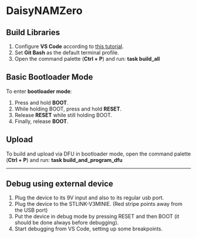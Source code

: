 # DaisyNAMZero


## Build Libraries
1. Configure **VS Code** according to [this tutorial](https://www.youtube.com/watch?v=AbvaTdAyJWk). 
2. Set **Git Bash** as the default terminal profile.  
3. Open the command palette (**Ctrl + P**) and run:  **task build_all**
 
## Basic Bootloader Mode
To enter **bootloader mode**:

1. Press and hold **BOOT**.  
2. While holding BOOT, press and hold **RESET**.  
3. Release **RESET** while still holding BOOT.  
4. Finally, release **BOOT**.

## Upload

To build and upload via DFU in bootloader mode, open the command palette (**Ctrl + P**) and run: **task build_and_program_dfu**  

---

## Debug using external device

1) Plug the device to its 9V input and also to its regular usb port.
2) Plug the device to the STLINK-V3MINIE. (Red stripe points away from the USB port)
3) Put the device in debug mode by pressing RESET and then BOOT (it should be done always before debugging).
4) Start debugging from VS Code, setting up some breakpoints.

 
